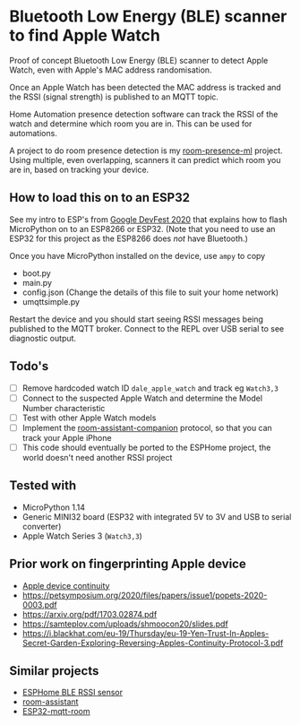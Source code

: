# Bluetooth Low Energy (BLE) scanner to find Apple Watch

Proof of concept Bluetooth Low Energy (BLE) scanner to detect Apple Watch, even with Apple's MAC address randomisation.

Once an Apple Watch has been detected the MAC address is tracked and the RSSI (signal strength) is published to an MQTT topic.

Home Automation presence detection software can track the RSSI of the watch and determine which room you are in. This can be used for automations.

A project to do room presence detection is my [room-presence-ml](https://github.com/dalehumby/room-presence-ml) project. Using multiple, even overlapping, scanners it can predict which room you are in, based on tracking your device.

## How to load this on to an ESP32
See my intro to ESP's from [Google DevFest 2020](https://github.com/dalehumby/DevFest2020) that explains how to flash MicroPython on to an ESP8266 or ESP32. (Note that you need to use an ESP32 for this project as the ESP8266 does _not_ have Bluetooth.)

Once you have MicroPython installed on the device, use `ampy` to copy 
- boot.py
- main.py
- config.json (Change the details of this file to suit your home network)
- umqttsimple.py

Restart the device and you should start seeing RSSI messages being published to the MQTT broker. Connect to the REPL over USB serial to see diagnostic output.

## Todo's
- [ ] Remove hardcoded watch ID `dale_apple_watch` and track eg `Watch3,3`
- [ ] Connect to the suspected Apple Watch and determine the Model Number characteristic
- [ ] Test with other Apple Watch models
- [ ] Implement the [room-assistant-companion](https://github.com/mKeRix/room-assistant-companion-ios) protocol, so that you can track your Apple iPhone
- [ ] This code should eventually be ported to the ESPHome project, the world doesn't need another RSSI project

## Tested with
- MicroPython 1.14
- Generic MINI32 board (ESP32 with integrated 5V to 3V and USB to serial converter)
- Apple Watch Series 3 (`Watch3,3`)

## Prior work on fingerprinting Apple device
- [Apple device continuity](https://github.com/furiousMAC/continuity)
- https://petsymposium.org/2020/files/papers/issue1/popets-2020-0003.pdf
- https://arxiv.org/pdf/1703.02874.pdf
- https://samteplov.com/uploads/shmoocon20/slides.pdf
- https://i.blackhat.com/eu-19/Thursday/eu-19-Yen-Trust-In-Apples-Secret-Garden-Exploring-Reversing-Apples-Continuity-Protocol-3.pdf

## Similar projects
- [ESPHome BLE RSSI sensor](https://esphome.io/components/sensor/ble_rssi.html)
- [room-assistant](https://www.room-assistant.io/guide/)
- [ESP32-mqtt-room](https://github.com/jptrsn/ESP32-mqtt-room)
